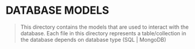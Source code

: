 # DATABASE MODELS

>This directory contains the models that are used to interact with the database. Each file in this directory represents a table/collection in the database depends on database type (SQL | MongoDB)